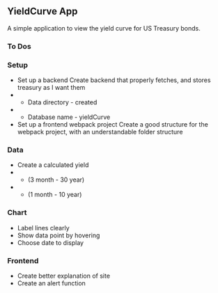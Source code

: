 ## YieldCurve App

A simple application to view the yield curve for US Treasury bonds.

### To Dos 

### Setup
* Set up a backend
Create backend that properly fetches, and stores treasury as I want them
* * Data directory - created
* * Database name - yieldCurve
* Set up a frontend webpack project
Create a good structure for the webpack project, with an understandable folder structure

### Data
* Create a calculated yield
* * (3 month - 30 year)
* * (1 month - 10 year)

### Chart
* Label lines clearly
* Show data point by hovering
* Choose date to display

### Frontend
* Create better explanation of site
* Create an alert function